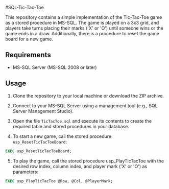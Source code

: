 #SQL-Tic-Tac-Toe

This repository contains a simple implementation of the Tic-Tac-Toe game as a stored procedure in MS-SQL. The game is played on a 3x3 grid, and players take turns placing their marks ('X' or 'O') until someone wins or the game ends in a draw. Additionally, there is a procedure to reset the game board for a new game.

## Requirements

- MS-SQL Server (MS-SQL 2008 or later)

## Usage

1. Clone the repository to your local machine or download the ZIP archive.

2. Connect to your MS-SQL Server using a management tool (e.g., SQL Server Management Studio).

3. Open the file `TicTacToe.sql` and execute its contents to create the required table and stored procedures in your database.

4. To start a new game, call the stored procedure `usp_ResetTicTacToeBoard`:

```sql
EXEC usp_ResetTicTacToeBoard;
```

5. To play the game, call the stored procedure usp_PlayTicTacToe with the desired row index, column index, and player mark ('X' or 'O') as parameters:

```sql
EXEC usp_PlayTicTacToe @Row, @Col, @PlayerMark;
```

